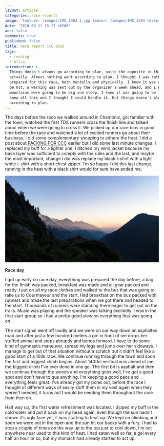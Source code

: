 ```yaml
---
layout: article
categories: race-reports
image: 'feature: /images/IMG_1384-1.jpg teaser: /images/IMG_1384-teaser.jpg'
date: '2016-09-11 18:17 +0200'
ads: false
comments: true
published: false
title: Race report CCC 2016
tags:
  - running
  - ultra
introduction: >-
  Things doesn't always go according to plan, quite the opposite in this case
  actually. Almost nothing went according to plan. I thought I was rather well
  prepared for this race, both mentally and physically. I knew it was going to
  be hot, a warning was sent out by the organizer a week ahead, and I knew the
  mountains were going to be big and steep, I knew it was going to be long. I
  knew all this and I thought I could handle it. But things doesn't always go
  according to plan.
---
```

The days before the race we walked around in Chamonix, got familiar with the town, watched the first TDS runners cross the finish line and talked about when we were going to cross it. We picked up our race bibs in good time before the race and watched a lot of excited runners go about their business. I did some complementary shopping to adhere the heat. I did a post about [PACKING FOR CCC](http://desolaterunner.com/packing-for-ccc/) earlier but I did some last minute changes. I replaced my buff for a lighter one, I ditched my wind jacket because my base layer was sufficient to comply with the rules and the last, and maybe the most important, change I did was replace my black t-shirt with a light white t-shirt with a short chest zipper. I'm so happy I did this last change, running in the heat with a black shirt would for sure have ended me.

![Last climb](/images/IMG_1384-1.jpg)

**Race day**

I got up early on race day, everything was prepared the day before, a bag for the finish was packed, breakfast was made and all gear packed and ready. I put on all my race clothes and walked to the bus that was going to take us to Courmayeur and the start. Had breakfast on the bus packed with runners and made the last preparations when we got there and headed to the start. Thousands of runners were standing there eager to get out on the trails. Music was playing and the speaker was talking excitedly. I was in the first start group so I had a pretty good view on everything that was going on.

The start signal went off loudly and we were on our way down an asphalted road and after just a few hundred meters a girl in front of me drops her stuffed animal and stops abruptly and bends forward. I have to do some kind of gymnastic maneuver, spread my legs and jump over her sideways. I manage to get out of that situation without a scratch but it didn't feel like a good start of a 100k race. We continue running through the town and soon the first and biggest climb begins. About 1400m vertical was ahead of me, the biggest climb I've ever done in one go. The first bit is asphalt and then we continue through the woods and everything goes well, I've got a good spot and don't have to que anything. I'm keeping a good pace and everything feels great. I've already got my poles out, before the race I thought of different ways of easily stuff them in my vest again when they weren't needed, it turns out I would be needing them throughout the race from then on.

Half way up, the first water refreshment was located. I dipped my buff in the cold water and put it back on my head again, even though the sun hadn't shown it's ugly face yet, it was starting to heat up. We kept on climbing and soon we were out in the open and the sun hit our backs with a fury. I had to stop a couple of times on the way up to the top just to cool down, I'm not anywhere near used to this kind of heat. I had eaten well so far, a gel every half an hour or so, but my stomach had already started to act up.
